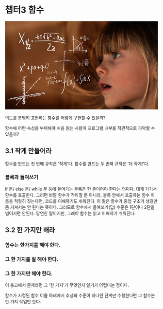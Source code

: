# 챕터3 함수

![mathematics.jpg](/img/CleanCode/Chapter3/mathematics.jpg?raw=true)

의도를 분명히 표현하는 함수를 어떻게 구현할 수 있을까?

함수에 어떤 속성을 부여해야 처음 읽는 사람이 프로그램 내부를 직관적으로 파악할 수 있을까?

## 3.1 작게 만들어라

함수를 만드는 첫 번째 규칙은 '작게'다. 함수를 만드는 두 번째 규칙은 '더 작게!'다.

### 블록과 들여쓰기

if 문/ else 문/ while 문 등에 들어가는 블록은 한 줄이어야 한다는 의미다. 대개 거기서 함수를 호출한다. 그러면 바깥 함수가 작아질 뿐 아니라, 블록 안에서 호출하는 함수 이름을 적절히 짓는다면, 코드를 이해하기도 쉬워진다. 이 말은 함수가 중첩 구조가 생길만큼 커져서는 안 된다는 뜻이다. 그러므로 함수에서 들여쓰기(딥) 수준은 1단이나 2단을 넘어서면 안된다. 당연한 말이지만, 그래야 함수는 읽고 이해하기 쉬워진다.

## 3.2 한 가지만 해라

### 함수는 한가지를 해야 한다.

### 그 한 가지를 잘 해야 한다.

### 그 한 가지만 해야 한다.

이 충고에서 문제라면 그 '한 가지'가 무엇인지 알기가 어렵다는 점이다.

함수가 지정된 함수 이름 아래에서 추상화 수준이 하나인 단계만 수행한다면 그 함수는 한 가지 작업만 한다.
